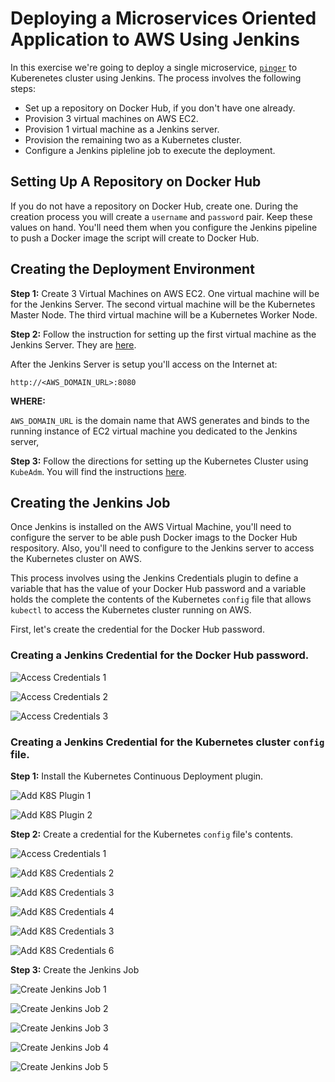 # Deploying a Microservices Oriented Application to AWS Using Jenkins

In this exercise we're going to deploy a single microservice, [`pinger`](https://github.com/reselbob/pinger) to Kuberenetes cluster using Jenkins. The process involves the following steps:

* Set up a repository on Docker Hub, if you don't have one already.
* Provision 3 virtual machines on AWS EC2.
* Provision 1 virtual machine as a Jenkins server.
* Provision the remaining two as a Kubernetes cluster.
* Configure a Jenkins pipleline job to execute the deployment.

## Setting Up A Repository on Docker Hub

If you do not have a repository on Docker Hub, create one. During the creation process you will create a `username` and `password` pair. Keep these values on hand. You'll need them when you configure the Jenkins pipeline to push a Docker image the script will create to Docker Hub.


## Creating the Deployment Environment

**Step 1:** Create 3 Virtual Machines on AWS EC2. One virtual machine will be for the Jenkins Server. The second virtual machine will be the Kubernetes Master Node. The third virtual machine will be a Kubernetes Worker Node.

**Step 2:** Follow the instruction for setting up the first virtual machine as the Jenkins Server. They are [here](jenkins-provisioning.md).

After the Jenkins Server is setup you'll access on the Internet at:

`http://<AWS_DOMAIN_URL>:8080`

**WHERE:**

`AWS_DOMAIN_URL` is the domain name that AWS generates and binds to the running instance of EC2 virtual machine you dedicated to the Jenkins server,

**Step 3:** Follow the directions for setting up the Kubernetes Cluster using `KubeAdm`. You will find the instructions [here](kubeadm.md).


## Creating the Jenkins Job

Once Jenkins is installed on the AWS Virtual Machine, you'll need to configure the server to be able push Docker imags to the Docker Hub respository. Also, you'll need to configure to the Jenkins server to access the Kubernetes cluster on AWS.

This process involves using the Jenkins Credentials plugin to define a variable that has the value of your Docker Hub password and a variable holds the complete the contents of the Kubernetes `config` file that allows `kubectl` to access the Kubernetes cluster running on AWS.

First, let's create the credential for the Docker Hub password.

### Creating a Jenkins Credential for the Docker Hub password.

![Access Credentials 1](images/add-docker-hub-cred-0a.png)

![Access Credentials 2](images/add-docker-hub-cred-0b.png)

![Access Credentials 3](images/add-docker-hub-cred-0c.png)

### Creating a Jenkins Credential for the Kubernetes cluster `config` file.

**Step 1:** Install the Kubernetes Continuous Deployment plugin.

![Add K8S Plugin 1](images/add_k8s.plugin-01.png)

![Add K8S Plugin 2](images/add_k8s.plugin-02.png)

**Step 2:** Create a credential for the Kubernetes `config` file's contents.

![Access Credentials 1](images/add-docker-hub-cred-0a.png)

![Add K8S Credentials 2](images/add_k8s-credentials-a.png)

![Add K8S Credentials 3](images/add_k8s-credentials-01-b.png)

![Add K8S Credentials 4](images/add_k8s-credentials-02.png)

![Add K8S Credentials 3](images/copy-cred-01.png)

![Add K8S Credentials 6](images/add_k8s-credentials-04.png)


**Step 3:** Create the Jenkins Job


![Create Jenkins Job 1](images/create_job-01.png)

![Create Jenkins Job 2](images/create_job-02.png)

![Create Jenkins Job 3](images/create_job-03.png)

![Create Jenkins Job 4](images/create_job-04.png)

![Create Jenkins Job 5](images/create_job-05.png)